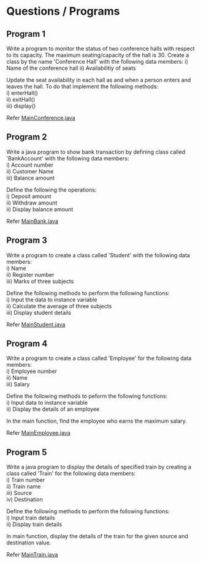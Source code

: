 # Questions / Programs

## Program 1

Write a program to monitor the status of two conference halls with respect to its capacity. The maximum seating/capacity of the hall is 30. Create a class by the name 'Conference Hall' with the following data members:
i) Name of the conference hall
ii) Availabilitiy of seats

Update the seat availability in each hall as and when a person enters and leaves the hall. To do that implement the following methods: </br>
i) enterHall() </br>
ii) exitHall() </br>
iii) display() </br>

Refer [MainConference.java](MainConference.java)

## Program 2

Write a java program to show bank transaction by defining class called 'BankAccount' with the following data members: </br>
i) Account number </br>
ii) Customer Name </br>
iii) Balance amount </br>

Define the following the operations: </br>
i) Deposit amount </br>
ii) Withdraw amount </br>
ii) Display balance amount </br>

Refer [MainBank.java](MainBank.java)

## Program 3

Write a program to create a class called 'Student' with the following data members: </br>
i) Name </br>
ii) Register number </br>
iii) Marks of three subjects </br>

Define the following methods to perform the following functions: </br>
i) Input the data to instance variable </br>
ii) Calculate the average of three subjects </br>
iii) Display student details </br>

Refer [MainStudent.java](MainStudent.java)

## Program 4

Write a program to create a class called 'Employee' for the following data members: </br>
i) Employee number </br>
ii) Name </br>
iii) Salary </br>

Define the following methods to peform the following functions: </br>
i) Input data to instance variable </br>
ii) Display the details of an employee </br>

In the main function, find the employee who earns the maximum salary.

Refer [MainEmployee.java](MainEmployee.java)

## Program 5

Write a java program to display the details of specified train by creating a class called 'Train' for the following data members: </br>
i) Train number </br>
ii) Train name </br>
iii) Source </br>
iv) Destination </br>

Define the following methods to perform the following functions: </br>
i) Input train details </br>
ii) Display train details </br>

In main function, display the details of the train for the given source and destination value.

Refer [MainTrain.java](MainTrain.java)
